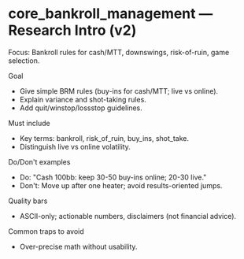 # core_bankroll_management — Research Intro (v2)

Focus: Bankroll rules for cash/MTT, downswings, risk-of-ruin, game selection.

Goal
- Give simple BRM rules (buy-ins for cash/MTT; live vs online).
- Explain variance and shot-taking rules.
- Add quit/winstop/lossstop guidelines.

Must include
- Key terms: bankroll, risk_of_ruin, buy_ins, shot_take.
- Distinguish live vs online volatility.

Do/Don't examples
- Do: "Cash 100bb: keep 30-50 buy-ins online; 20-30 live."
- Don't: Move up after one heater; avoid results-oriented jumps.

Quality bars
- ASCII-only; actionable numbers, disclaimers (not financial advice).

Common traps to avoid
- Over-precise math without usability.

